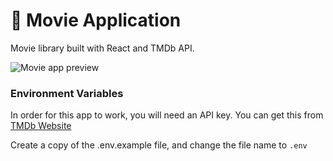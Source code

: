# 🍿 Movie Application

Movie library built with React and TMDb API.

<img src="./preview.png" alt="Movie app preview">


### Environment Variables
In order for this app to work, you will need an API key. You can get this from [TMDb Website](https://developers.themoviedb.org/3/getting-started/introduction)

Create a copy of the .env.example file, and change the file name to `.env`
